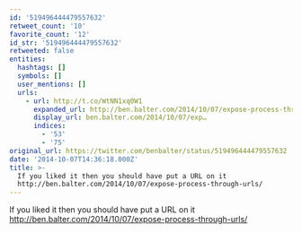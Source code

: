 ```yaml
---
id: '519496444479557632'
retweet_count: '10'
favorite_count: '12'
id_str: '519496444479557632'
retweeted: false
entities:
  hashtags: []
  symbols: []
  user_mentions: []
  urls:
    - url: http://t.co/WtNN1xq0W1
      expanded_url: http://ben.balter.com/2014/10/07/expose-process-through-urls/
      display_url: ben.balter.com/2014/10/07/exp…
      indices:
        - '53'
        - '75'
original_url: https://twitter.com/benbalter/status/519496444479557632
date: '2014-10-07T14:36:18.000Z'
title: >-
  If you liked it then you should have put a URL on it
  http://ben.balter.com/2014/10/07/expose-process-through-urls/
---
```


If you liked it then you should have put a URL on it http://ben.balter.com/2014/10/07/expose-process-through-urls/